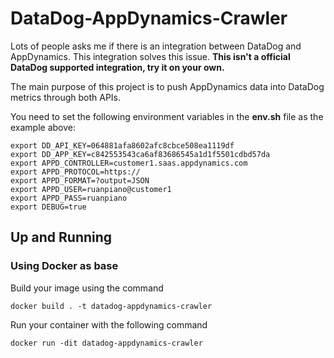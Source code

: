 # DataDog-AppDynamics-Crawler
Lots of people asks me if there is an integration between DataDog and AppDynamics. This integration solves this issue. **This isn't a official DataDog supported integration, try it on your own.**

The main purpose of this project is to push AppDynamics data into DataDog metrics through both APIs.

You need to set the following environment variables in the **env.sh** file as the example above:

    export DD_API_KEY=064881afa8602afc8cbce508ea1119df
    export DD_APP_KEY=c842553543ca6af83686545a1d1f5501cdbd57da
    export APPD_CONTROLLER=customer1.saas.appdynamics.com
    export APPD_PROTOCOL=https://
    export APPD_FORMAT=?output=JSON
    export APPD_USER=ruanpiano@customer1
    export APPD_PASS=ruanpiano
    export DEBUG=true

## Up and Running
### Using Docker as base
Build your image using the command

    docker build . -t datadog-appdynamics-crawler

Run your container with the following command

    docker run -dit datadog-appdynamics-crawler

